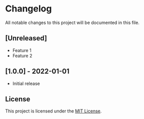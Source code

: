 # Changelog

All notable changes to this project will be documented in this file.

## [Unreleased]

- Feature 1
- Feature 2

## [1.0.0] - 2022-01-01

- Initial release

## License

This project is licensed under the [MIT License](LICENSE).
